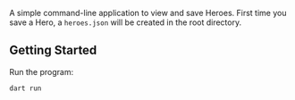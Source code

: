 A simple command-line application to view and save Heroes.
First time you save a Hero, a `heroes.json` will be created in the root directory.

## Getting Started

Run the program:

```bash
dart run
```
